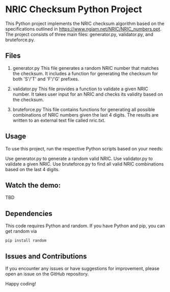 # NRIC Checksum Python Project
This Python project implements the NRIC checksum algorithm based on the specifications outlined in https://www.ngiam.net/NRIC/NRIC_numbers.ppt. The project consists of three main files: generator.py, validator.py, and bruteforce.py.

## Files
1. generator.py
This file generates a random NRIC number that matches the checksum. It includes a function for generating the checksum for both 'S'/'T' and 'F'/'G' prefixes.

2. validator.py
This file provides a function to validate a given NRIC number. It takes user input for an NRIC and checks its validity based on the checksum.

3. bruteforce.py
This file contains functions for generating all possible combinations of NRIC numbers given the last 4 digits. The results are written to an external text file called nric.txt.

## Usage
To use this project, run the respective Python scripts based on your needs:

Use generator.py to generate a random valid NRIC.
Use validator.py to validate a given NRIC.
Use bruteforce.py to find all valid NRIC combinations based on the last 4 digits.

## Watch the demo:
TBD

## Dependencies
This code requires Python and random. If you have Python and pip, you can get random via

    pip install random

## Issues and Contributions
If you encounter any issues or have suggestions for improvement, please open an issue on the GitHub repository.

Happy coding!